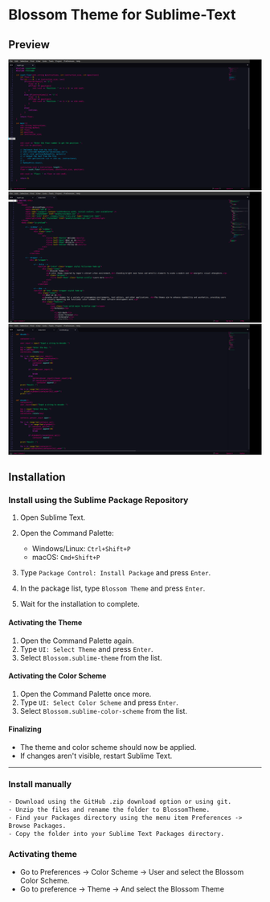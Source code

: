 # Blossom Theme for Sublime-Text

## Preview

![](./screenshot01.png)
![](./screenshot02.png)
![](./screenshot03.png)

## Installation 
### Install using the Sublime Package Repository

1. Open Sublime Text.

2. Open the Command Palette:
   - Windows/Linux: `Ctrl+Shift+P`
   - macOS: `Cmd+Shift+P`

3. Type `Package Control: Install Package` and press `Enter`.

4. In the package list, type `Blossom Theme` and press `Enter`.

5. Wait for the installation to complete.

#### Activating the Theme

1. Open the Command Palette again.
2. Type `UI: Select Theme` and press `Enter`.
3. Select `Blossom.sublime-theme` from the list.

#### Activating the Color Scheme

1. Open the Command Palette once more.
2. Type `UI: Select Color Scheme` and press `Enter`.
3. Select `Blossom.sublime-color-scheme` from the list.

#### Finalizing

- The theme and color scheme should now be applied.
- If changes aren't visible, restart Sublime Text.

---

### Install manually

    - Download using the GitHub .zip download option or using git.
    - Unzip the files and rename the folder to BlossomTheme.
    - Find your Packages directory using the menu item Preferences -> Browse Packages.
    - Copy the folder into your Sublime Text Packages directory.

### Activating theme

- Go to Preferences -> Color Scheme -> User and select the Blossom Color Scheme.
- Go to preference -> Theme -> And select the Blossom Theme
